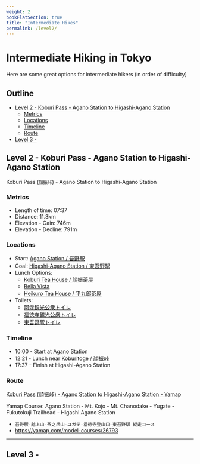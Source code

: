 ```yaml
---
weight: 2
bookFlatSection: true
title: "Intermediate Hikes"
permalink: /level2/
---
```


# Intermediate Hiking in Tokyo

Here are some great options for intermediate hikers (in order of difficulty)

## Outline <!-- omit in toc -->
* [Level 2 - Koburi Pass - Agano Station to Higashi-Agano Station](#level-2---koburi-pass---agano-station-to-higashi-agano-station)
  * [Metrics](#metrics)
  * [Locations](#locations)
  * [Timeline](#timeline)
  * [Route](#route)
* [Level 3 -](#level-3--)

## Level 2 - Koburi Pass - Agano Station to Higashi-Agano Station
Koburi Pass (`顔振峠`) - Agano Station to Higashi-Agano Station

### Metrics
* Length of time: 07:37
* Distance: 11.3km
* Elevation - Gain: 746m
* Elevation - Decline: 791m

### Locations
* Start: [Agano Station / 吾野駅](https://goo.gl/maps/no8TWp5cECa1pooq8)
* Goal: [Higashi-Agano Station / 東吾野駅](https://goo.gl/maps/fbJEYqd2ZHARiu2n9)
* Lunch Options:
  * [Koburi Tea House / 顔振茶屋](https://goo.gl/maps/BxKr2onbtr7REtVQ8)
  * [Bella Vista](https://goo.gl/maps/PTj6wH1HedmX2GgZ7)
  * [Heikuro Tea House / 平九郎茶屋](https://goo.gl/maps/ijtXVvDVVXCUtSWo9)
* Toilets:
  * [阿寺観光公衆トイレ](https://goo.gl/maps/g6z5AxjiHLG4XJxy)
  * [福徳寺観光公衆トイレ](https://goo.gl/maps/Zh2eHU8GiGY1aDXy)
  * [東吾野駅トイレ](https://goo.gl/maps/JtsBNanVjBKkyHM4)

### Timeline
* 10:00 - Start at Agano Station
* 12:21 - Lunch near [Koburitoge / 顔振峠](https://goo.gl/maps/YZLsY8XqkQNsdEUs7)
* 17:37 - Finish at Higashi-Agano Station

### Route
[Koburi Pass (顔振峠) - Agano Station to Higashi-Agano Station - Yamap](https://yamap.com/plans/code/Beui5qhC09Jjg0ZJzYlux4vQLBRQz2vZurXnHqIgNkk67ToNXURT3TwaRQyf7G67StE)

Yamap Course: Agano Station - Mt. Kojo - Mt. Chanodake - Yugate - Fukutokuji Trailhead - Higashi Agano Station
* `吾野駅-越上山-茶之岳山-ユガテ-福徳寺登山口-東吾野駅 縦走コース`
* <https://yamap.com/model-courses/26793>

---

## Level 3 - 